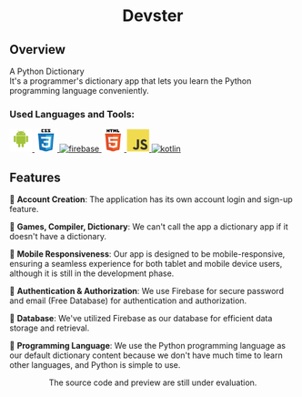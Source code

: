 <h1 align="center">Devster</h1>
<h2>Overview</h2>
<p> A Python Dictionary <br> It's a programmer's dictionary app that lets you learn the Python programming language conveniently.</p>


<h3 align="left">Used Languages and Tools:</h3>
<p align="left"> <a href="https://developer.android.com" target="_blank" rel="noreferrer"> <img src="https://raw.githubusercontent.com/devicons/devicon/master/icons/android/android-original-wordmark.svg" alt="android" width="40" height="40"/> </a> <a href="https://www.w3schools.com/css/" target="_blank" rel="noreferrer"> <img src="https://raw.githubusercontent.com/devicons/devicon/master/icons/css3/css3-original-wordmark.svg" alt="css3" width="40" height="40"/> </a> <a href="https://firebase.google.com/" target="_blank" rel="noreferrer"> <img src="https://www.vectorlogo.zone/logos/firebase/firebase-icon.svg" alt="firebase" width="40" height="40"/> </a> <a href="https://www.w3.org/html/" target="_blank" rel="noreferrer"> <img src="https://raw.githubusercontent.com/devicons/devicon/master/icons/html5/html5-original-wordmark.svg" alt="html5" width="40" height="40"/> </a> <a href="https://developer.mozilla.org/en-US/docs/Web/JavaScript" target="_blank" rel="noreferrer"> <img src="https://raw.githubusercontent.com/devicons/devicon/master/icons/javascript/javascript-original.svg" alt="javascript" width="40" height="40"/> </a> <a href="https://kotlinlang.org" target="_blank" rel="noreferrer"> <img src="https://www.vectorlogo.zone/logos/kotlinlang/kotlinlang-icon.svg" alt="kotlin" width="40" height="40"/> </a> </p>

## Features
📌 **Account Creation**: The application has its own account login and sign-up feature.

📌 **Games, Compiler, Dictionary**: We can't call the app a dictionary app if it doesn't have a dictionary.

📌 **Mobile Responsiveness**: Our app is designed to be mobile-responsive, ensuring a seamless experience for both tablet and mobile device users, although it is still in the development phase.

📌 **Authentication & Authorization**: We use Firebase for secure password and email (Free Database) for authentication and authorization.

📌 **Database**: We've utilized Firebase as our database for efficient data storage and retrieval.

📌 **Programming Language**: We use the Python programming language as our default dictionary content because we don't have much time to learn other languages, and Python is simple to use.
<p align="center">The source code and preview are still under evaluation.</p>
